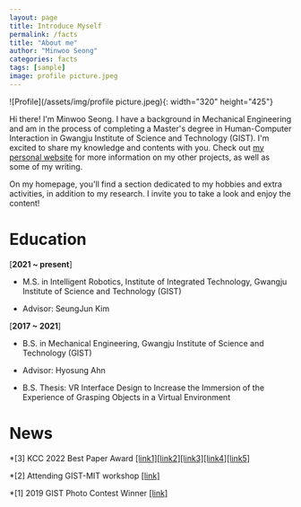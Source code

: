 ```yaml
---
layout: page
title: Introduce Myself
permalink: /facts
title: "About me"
author: "Minwoo Seong"
categories: facts
tags: [sample]
image: profile picture.jpeg
---
```


![Profile](/assets/img/profile picture.jpeg){: width="320" height="425"}

Hi there! I'm Minwoo Seong. I have a background in Mechanical Engineering and am in the process of completing a Master's degree in Human-Computer Interaction in Gwangju Institute of Science and Technology (GIST). I'm excited to share my knowledge and contents with you. Check out [my personal website](https://dailyminiii.github.io/) for more information on my other projects, as well as some of my writing.

On my homepage, you'll find a section dedicated to my hobbies and extra activities, in addition to my research. I invite you to take a look and enjoy the content!


# Education



[**2021 ~ present**]

  * M.S. in Intelligent Robotics, Institute of Integrated Technology, Gwangju Institute of Science and Technology (GIST)

  * Advisor: SeungJun Kim


[**2017 ~ 2021**]       

  * B.S. in Mechanical Engineering, Gwangju Institute of Science and Technology (GIST)

  * Advisor: Hyosung Ahn

  * B.S. Thesis: VR Interface Design to Increase the Immersion of the Experience of Grasping Objects in a Virtual Environment


# News

 *[3] KCC 2022 Best Paper Award [[link1]](http://www.chum-dan.net/news/articleView.html?idxno=6089)[[link2]](https://news.unn.net/news/articleView.html?idxno=531642)[[link3]](https://www.news1.kr/articles/?4753497)[[link4]](https://news.nate.com/view/20220726n07118)[[link5]](https://news.nate.com/view/20220726n07367)
 
 
 *[2] Attending GIST-MIT workshop [[link]](https://www.etnews.com/20220711000027)
 
 
 *[1] 2019 GIST Photo Contest Winner [[link]](https://www.gist.ac.kr/kr/html/sub06/060101.html?mode=V&no=194113)


